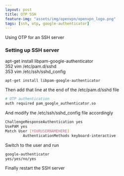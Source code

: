 ```yaml
---
layout: post
title: OTP SSH
feature-img: "assets/img/openvpn/openvpn_logo.png"
tags: [ssh, otp, google-authenticator]
---
```



Using OTP for an SSH server

### Setting up SSH server
apt-get install libpam-google-authenticator                                                                                                                       
  352  vim /etc/pam.d/sshd                                                                                                                                               
  353  vim /etc/ssh/sshd_config      
```bash
apt-get install libpam-google-authenticator
```

Then add that line at the end of the /etc/pam.d/sshd file
```bash
# OTP authentication
auth required pam_google_authenticator.so
```

And modify the /etc/ssh/sshd_config file accordingly
```bash
ChallengeResponseAuthentication yes
UsePAM yes
Match User [YOURUSERNAMEHERE]
        AuthenticationMethods keyboard-interactive
```
Switch to the user and run 
```bash
google-authenticator
yes/yes/no/yes
```

Finally restart the SSH server
